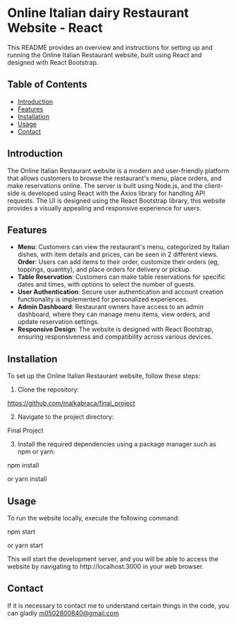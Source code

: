 # Online Italian dairy  Restaurant Website - React 

This README provides an overview and instructions for setting up and running the Online Italian Restaurant website, built using React and designed with React Bootstrap.

## Table of Contents
- [Introduction](#introduction)
- [Features](#features)
- [Installation](#installation)
- [Usage](#usage)
- [Contact](#contact)

## Introduction
The Online Italian Restaurant website is a modern and user-friendly platform that allows customers to browse the restaurant's menu, place orders, and make reservations online.
The server is built using Node.js, and the client-side is developed using React with the Axios library for handling API requests. The UI is designed using the React Bootstrap library, this website provides a visually appealing and responsive experience for users.

## Features
- **Menu**: Customers can view the restaurant's menu, categorized by Italian dishes, with item details and prices, can be seen in 2 different views.
**Order**: Users can add items to their order, customize their orders (eg, toppings, quantity), and place orders for delivery or pickup.
- **Table Reservation**: Customers can make table reservations for specific dates and times, with options to select the number of guests.
- **User Authentication**: Secure user authentication and account creation functionality is implemented for personalized experiences.
- **Admin Dashboard**: Restaurant owners have access to an admin dashboard, where they can manage menu items, view orders, and update reservation settings.
- **Responsive Design**: The website is designed with React Bootstrap, ensuring responsiveness and compatibility across various devices.

## Installation
To set up the Online Italian Restaurant website, follow these steps:

1. Clone the repository:

https://github.com/malkabraca/final_project


2. Navigate to the project directory:

Final Project


3. Install the required dependencies using a package manager such as npm or yarn:

npm install

or
yarn install


## Usage
To run the website locally, execute the following command:

npm start

or
yarn start


This will start the development server, and you will be able to access the website by navigating to http://localhost:3000 in your web browser.

## Contact
If it is necessary to contact me to understand certain things in the code, you can gladly m0502800840@gmail.com